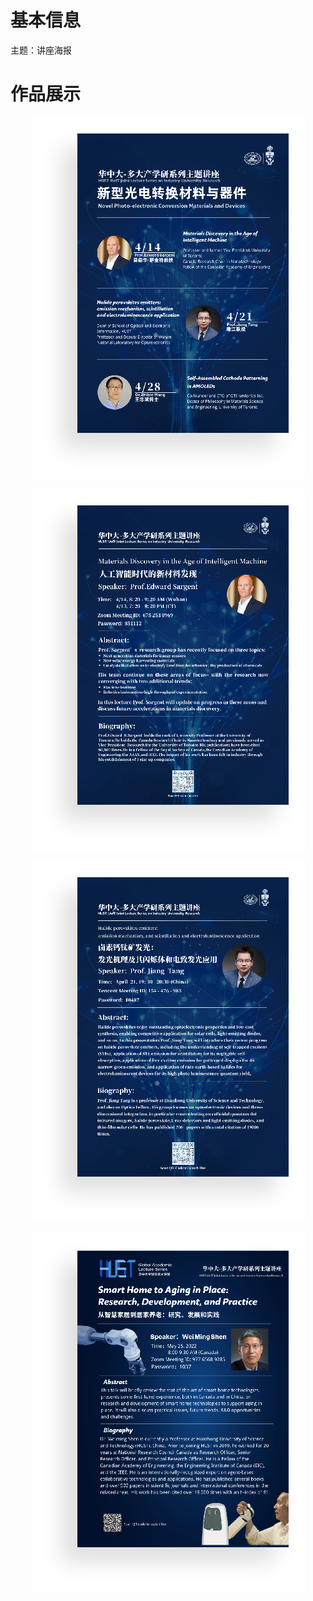 # 基本信息

主题：讲座海报

# 作品展示

<p align='center'>
<img src='../images/2022/讲座海报1.png'>
</p>

<p align='center'>
<img src='../images/2022/讲座海报2.png'>
</p>

<p align='center'>
<img src='../images/2022/讲座海报3.png'>
</p>

<p align='center'>
<img src='../images/2022/讲座海报4.png'>
</p>
